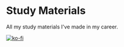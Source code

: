 <h1> Study Materials </h1>
All my study materials I've made in my career.

[![ko-fi](https://ko-fi.com/img/githubbutton_sm.svg)](https://ko-fi.com/W7W4DYKZJ)
